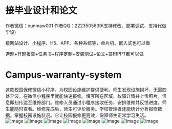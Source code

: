 # 接毕业设计和论文
作者微信：xunmaw001  作者QQ：2223505639(支持修改、部署调试、支持代做毕设)

接网站设计、小程序、H5、APP、各种系统等，单片机、嵌入式也可以做

选题+开题报告+任务书+程序定制+安装测试+论文+答辩PPT都可以做
# Campus-warranty-system
这款校园保修微信小程序，为校园设施维护提供便利。师生发现设施损坏，无需四处奔波，在微信小程序里就能快速报修。填写所在区域、故障详情并上传照片，信息即刻传达至维修部门。维修人员通过小程序接收任务，安排维修并反馈进度，师生能随时查看。维修完成后，师生可评价服务。学校管理者还能统计分析报修数据，掌握校园设施状况。它让校园报修更高效，保障师生正常学习生活。 
![image](https://github.com/user-attachments/assets/9af5b5cc-0b3c-4d9d-955d-40ffe7b1953e)
![image](https://github.com/user-attachments/assets/5ceb2ecc-ff59-440a-9bd4-edc750389d5d)
![image](https://github.com/user-attachments/assets/c46e8d63-06ed-4a8c-89f8-339cbc9b32f5)
![image](https://github.com/user-attachments/assets/80d41ce2-5c29-4d12-b598-a553fdc3df9b)
![image](https://github.com/user-attachments/assets/9449c380-234f-4908-b074-aea154b8c9ab)
![image](https://github.com/user-attachments/assets/0a307799-8cdf-4714-a6fc-f15929a9d3f8)
![image](https://github.com/user-attachments/assets/7608120e-45c3-4724-9d03-ac57e4a8dec5)
![image](https://github.com/user-attachments/assets/a3809a0a-b783-4a9f-a485-599be330e88e)
